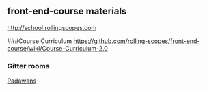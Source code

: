 ## front-end-course materials
http://school.rollingscopes.com

###Course Curriculum
https://github.com/rolling-scopes/front-end-course/wiki/Course-Curriculum-2.0

### Gitter rooms
[Padawans](https://gitter.im/rolling-scopes-school/padawans?utm_source=share-link&utm_medium=link&utm_campaign=share-link)

